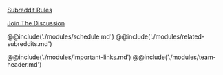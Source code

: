 [Subreddit Rules](#0 "subreddit-rules")

[Join The Discussion](#0 "join-the-discussion")

@@include('./modules/schedule.md')
@@include('./modules/related-subreddits.md')

@@include('./modules/important-links.md')
@@include('./modules/team-header.md')